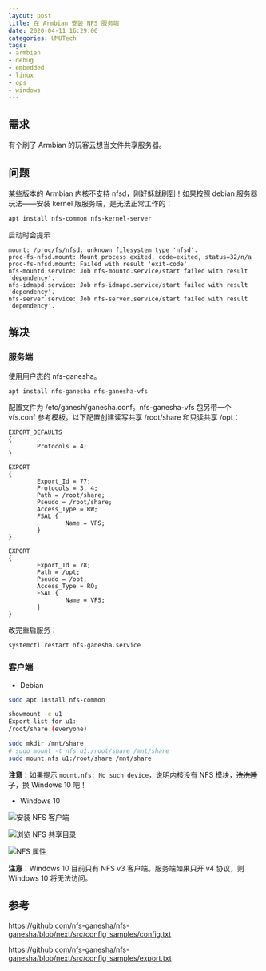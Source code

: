 ```yaml
---
layout: post
title: 在 Armbian 安装 NFS 服务端
date: 2020-04-11 16:29:06
categories: UMUTech
tags:
- armbian
- debug
- embedded
- linux
- ops
- windows
---
```

## 需求

有个刷了 Armbian 的玩客云想当文件共享服务器。

## 问题

某些版本的 Armbian 内核不支持 nfsd，刚好稣就刷到！如果按照 debian 服务器玩法——安装 kernel 版服务端，是无法正常工作的：

```sh
apt install nfs-common nfs-kernel-server
```

启动时会提示：

```
mount: /proc/fs/nfsd: unknown filesystem type 'nfsd'.
proc-fs-nfsd.mount: Mount process exited, code=exited, status=32/n/a
proc-fs-nfsd.mount: Failed with result 'exit-code'.
nfs-mountd.service: Job nfs-mountd.service/start failed with result 'dependency'.
nfs-idmapd.service: Job nfs-idmapd.service/start failed with result 'dependency'.
nfs-server.service: Job nfs-server.service/start failed with result 'dependency'.
```

## 解决

### 服务端

使用用户态的 nfs-ganesha。

```sh
apt install nfs-ganesha nfs-ganesha-vfs
```

配置文件为 /etc/ganesh/ganesha.conf。nfs-ganesha-vfs 包另带一个 vfs.conf 参考模板。以下配置创建读写共享 /root/share 和只读共享 /opt：

```
EXPORT_DEFAULTS
{
        Protocols = 4;
}

EXPORT
{
        Export_Id = 77;
        Protocols = 3, 4;
        Path = /root/share;
        Pseudo = /root/share;
        Access_Type = RW;
        FSAL {
                Name = VFS;
        }
}

EXPORT
{
        Export_Id = 78;
        Path = /opt;
        Pseudo = /opt;
        Access_Type = RO;
        FSAL {
                Name = VFS;
        }
}
```

改完重启服务：

```sh
systemctl restart nfs-ganesha.service
```

### 客户端

- Debian

```sh
sudo apt install nfs-common

showmount -e u1
Export list for u1:
/root/share (everyone)

sudo mkdir /mnt/share
# sudo mount -t nfs u1:/root/share /mnt/share
sudo mount.nfs u1:/root/share /mnt/share
```

**注意**：如果提示 `mount.nfs: No such device`，说明内核没有 NFS 模块，~~洗洗睡了~~，换 Windows 10 吧！

- Windows 10

![安装 NFS 客户端](/images/20200411-install-nfs-client.png)

![浏览 NFS 共享目录](/images/20200411-browse-nfs.png)

![NFS 属性](/images/20200411-nfs-property.png)

**注意**：Windows 10 目前只有 NFS v3 客户端。服务端如果只开 v4 协议，则 Windows 10 将无法访问。

## 参考

<https://github.com/nfs-ganesha/nfs-ganesha/blob/next/src/config_samples/config.txt>

<https://github.com/nfs-ganesha/nfs-ganesha/blob/next/src/config_samples/export.txt>
